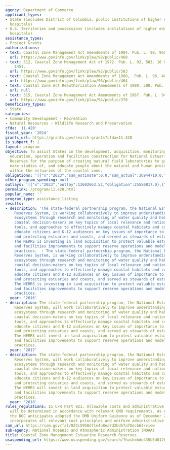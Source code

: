 ```yaml
---
agency: Department of Commerce
applicant_types:
- State (includes District of Columbia, public institutions of higher education and
  hospitals)
- U.S. Territories and possessions (includes institutions of higher education and
  hospitals)
assistance_types:
- Project Grants
authorizations:
- text: Coastal Zone Management Act Amendments of 1984. Pub. L. 98, 960.
  url: https://www.govinfo.gov/link/plaw/98/public/960
- text: 312, Coastal Zone Management Act of 1972. Pub. L. 92, 583. 16 U.S.C. &sect;
    1451.
  url: https://www.govinfo.gov/link/plaw/92/public/583
- text: Coastal Zone Management Act Amendments of 1980,. Pub. L. 96, 464.
  url: https://www.govinfo.gov/link/plaw/96/public/464
- text: Coastal Zone Act Reauthorization Amendments of 1990. 508. Pub. L. 101.
  url: null
- text: 315, Coastal Zone Management Act Amendments of 1987. Pub. L. 94, 370.
  url: https://www.govinfo.gov/link/plaw/94/public/370
beneficiary_types:
- State
categories:
- Community Development - Recreation
- Natural Resources - Wildlife Research and Preservation
cfda: '11.420'
fiscal_year: '2024'
grants_url: https://grants.gov/search-grants?cfda=11.420
is_subpart_f: 1
layout: program
objective: To assist States in the development, acquisition, monitoring, research,
  education, operation and facilities construction for National Estuarine Research
  Reserves for the purpose of creating natural field laboratories to gather data and
  make studies of, and educate people about the natural and human processes occurring
  within the estuaries of the coastal zone.
obligations: '[{"x":"2023","sam_estimate":0.0,"sam_actual":36944710.0,"usa_spending_actual":36629471.34},{"x":"2024","sam_estimate":0.0,"sam_actual":36944710.0,"usa_spending_actual":33175385.0},{"x":"2025","sam_estimate":0.0,"sam_actual":37900000.0,"usa_spending_actual":0.0}]'
other_program_spending: null
outlays: '[{"x":"2023","outlay":13602663.52,"obligation":25550817.0},{"x":"2024","outlay":1009398.07,"obligation":31355459.0},{"x":"2025","outlay":0.0,"obligation":0.0}]'
permalink: /program/11.420.html
popular_name: ''
program_type: assistance_listing
results:
- description: 'The state-federal partnership program, the National Estuarine Research
    Reserves System, is working collaboratively to improve understanding of estuarine
    ecosystems through research and monitoring of water quality and habitat; train
    coastal decision-makers on key topics of local relevance and national significance,
    tools, and approaches to effectively manage coastal habitats and communities;
    educate citizens and K-12 audiences on key issues of importance to understanding
    and protecting estuaries and coasts, and served as stewards of estuarine resources.
    The NERRS is investing in land acquisition to protect valuable estuarine habitats
    and facilities improvements to support reserve operations and model sustainable
    practices.  : The state-federal partnership program, the National Estuarine Research
    Reserves System, is working collaboratively to improve understanding of estuarine
    ecosystems through research and monitoring of water quality and habitat; train
    coastal decision-makers on key topics of local relevance and national significance,
    tools, and approaches to effectively manage coastal habitats and communities;
    educate citizens and K-12 audiences on key issues of importance to understanding
    and protecting estuaries and coasts, and served as stewards of estuarine resources.
    The NERRS is investing in land acquisition to protect valuable estuarine habitats
    and facilities improvements to support reserve operations and model sustainable
    practices. '
  year: '2016'
- description: The state-federal partnership program, the National Estuarine Research
    Reserves System, will work collaboratively to improve understanding of estuarine
    ecosystems through research and monitoring of water quality and habitat; train
    coastal decision-makers on key topics of local relevance and national significance,
    tools, and approaches to effectively manage coastal habitats and communities;
    educate citizens and K-12 audiences on key issues of importance to understanding
    and protecting estuaries and coasts, and served as stewards of estuarine resources.
    The NERRS will invest in land acquisition to protect valuable estuarine habitats
    and facilities improvements to support reserve operations and model sustainable
    practices.
  year: '2017'
- description: The state-federal partnership program, the National Estuarine Research
    Reserves System, will work collaboratively to improve understanding of estuarine
    ecosystems through research and monitoring of water quality and habitat; train
    coastal decision-makers on key topics of local relevance and national significance,
    tools, and approaches to effectively manage coastal habitats and communities;
    educate citizens and K-12 audiences on key issues of importance to understanding
    and protecting estuaries and coasts, and served as stewards of estuarine resources.
    The NERRS will invest in land acquisition to protect valuable estuarine habitats
    and facilities improvements to support reserve operations and model sustainable
    practices.
  year: '2018'
rules_regulations: 15 CFR Part 921. Allowable costs and administrative requirements
  will be determined in accordance with relevant OMB requirements. As noted above,
  the DOC anticipates adopted the OMB Uniform Guidance as of December 26, 2014, which
  incorporates all relevant cost principles and uniform administrative requirements.
sam_url: https://sam.gov/fal/824c5950d71e4a8ea7d2bd57a76dcb63/view
sub-agency: National Oceanic and Atmospheric Administration (NOAA)
title: Coastal Zone Management Estuarine Research Reserves
usaspending_url: https://www.usaspending.gov/search/?hash=bde435b5d0126e921cb203278bc13df9
---
```

